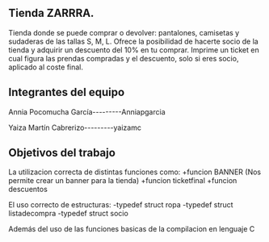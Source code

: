 ## Tienda ZARRRA.

Tienda donde se puede comprar o devolver: pantalones, camisetas y sudaderas de las tallas S, M, L. Ofrece la posibilidad de hacerte socio de la tienda y adquirir un descuento del 10% en tu comprar.
Imprime un ticket en cual figura las prendas compradas y el descuento, solo si eres socio, aplicado al coste final.

## Integrantes del equipo

Annia Pocomucha García---------Anniapgarcia

Yaiza Martín Cabrerizo---------yaizamc

## Objetivos del trabajo

La utilizacion correcta de distintas funciones como:
    +funcion BANNER (Nos permite crear un banner para la tienda)
    +funcion ticketfinal
    +funcion descuentos
  
El uso correcto de estructuras:
    -typedef struct ropa
    -typedef struct listadecompra
    -typedef struct socio
    
Además del uso de las funciones basicas de la compilacion en lenguaje C
